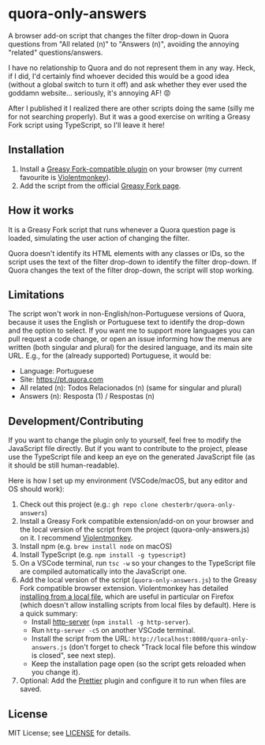 # quora-only-answers
A browser add-on script that changes the filter drop-down in Quora questions from "All related (n)" to "Answers (n)", avoiding the annoying "related" questions/answers.

I have no relationship to Quora and do not represent them in any way. Heck, if I did, I'd certainly find whoever decided this would be a good idea (without a global switch to turn it off) and ask whether they ever used the goddamn website... seriously, it's annoying AF! 😡

After I published it I realized there are other scripts doing the same (silly me for not searching properly). But it was a good exercise on writing a Greasy Fork script using TypeScript, so I'll leave it here!

## Installation

1) Install a [Greasy Fork-compatible plugin](https://greasyfork.org/en) on your browser (my current favourite is [Violentmonkey](https://violentmonkey.github.io/)).
2) Add the script from the official [Greasy Fork page](https://greasyfork.org/en/scripts/456419-quora-only-answers).

## How it works

It is a Greasy Fork script that runs whenever a Quora question page is loaded, simulating the user action of changing the filter.

Quora doesn't identify its HTML elements with any classes or IDs, so the script uses the text of the filter drop-down to identify the filter drop-down. If Quora changes the text of the filter drop-down, the script will stop working.

## Limitations

The script won't work in non-English/non-Portuguese versions of Quora, because it uses the English or Portuguese text to identify the drop-down and the option to select. If you want me to support more languages you can pull request a code change, or open an issue informing how the menus are written (both singular and plural) for the desired language, and its main site URL. E.g., for the (already supported) Portuguese, it would be:

- Language: Portuguese
- Site: https://pt.quora.com
- All related (n): Todos Relacionados (n) (same for singular and plural)
- Answers (n): Resposta (1) / Respostas (n)

## Development/Contributing

If you want to change the plugin only to yourself, feel free to modify the JavaScript file directly. But if you want to contribute to the project, please use the TypeScript file and keep an eye on the generated JavaScript file (as it should be still human-readable).

Here is how I set up my environment (VSCode/macOS, but any editor and OS should work):

1) Check out this project (e.g.: `gh repo clone chesterbr/quora-only-answers`)
2) Install a Greasy Fork compatible extension/add-on on your browser and the local version of the script from the project (quora-only-answers.js) on it. I recommend [Violentmonkey](https://violentmonkey.github.io/).
3) Install npm (e.g. `brew install node` on macOS)
4) Install TypeScript (e.g. `npm install -g typescript`)
5) On a VSCode terminal, run `tsc -w` so your changes to the TypeScript file are compiled automatically into the JavaScript one.
6) Add the local version of the script (`quora-only-answers.js`) to the Greasy Fork compatible browser extension. Violentmonkey has detailed [installing from a local file](https://violentmonkey.github.io/posts/how-to-edit-scripts-with-your-favorite-editor/#install-a-local-script), which are useful in particular on Firefox (which doesn't allow installing scripts from local files by default). Here is a quick summary:
   - Install [http-server](https://github.com/indexzero/http-server#readme) (`npm install -g http-server`).
   - Run `http-server -c5` on another VSCode terminal.
   - Install the script from the URL: `http://localhost:8080/quora-only-answers.js` (don't forget to check "Track local file before this window is closed", see next step).
   - Keep the installation page open (so the script gets reloaded when you change it).
7) Optional: Add the [Prettier](https://marketplace.visualstudio.com/items?itemName=esbenp.prettier-vscode) plugin and configure it to run when files are saved.

## License

MIT License; see [LICENSE](LICENSE) for details.
